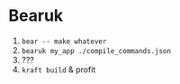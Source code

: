 # Bearuk

1. `bear -- make whatever`
2. `bearuk my_app ./compile_commands.json`
3. ???
3. `kraft build` & profit
